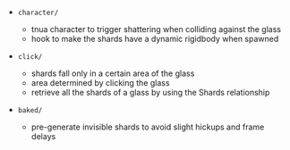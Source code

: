 - `character/`
    - tnua character to trigger shattering when colliding against the glass
    - hook to make the shards have a dynamic rigidbody when spawned

- `click/`
    - shards fall only in a certain area of the glass
    - area determined by clicking the glass
    - retrieve all the shards of a glass by using the Shards relationship

- `baked/`
    - pre-generate invisible shards to avoid slight hickups and frame delays
